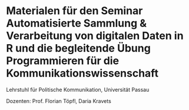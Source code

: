 Materialen für den Seminar Automatisierte Sammlung & Verarbeitung von digitalen Daten in R und die begleitende Übung Programmieren für die Kommunikationswissenschaft
===============

Lehrstuhl für Politische Kommunikation, Universität Passau

Dozenten: Prof. Florian Töpfl, Daria Kravets
